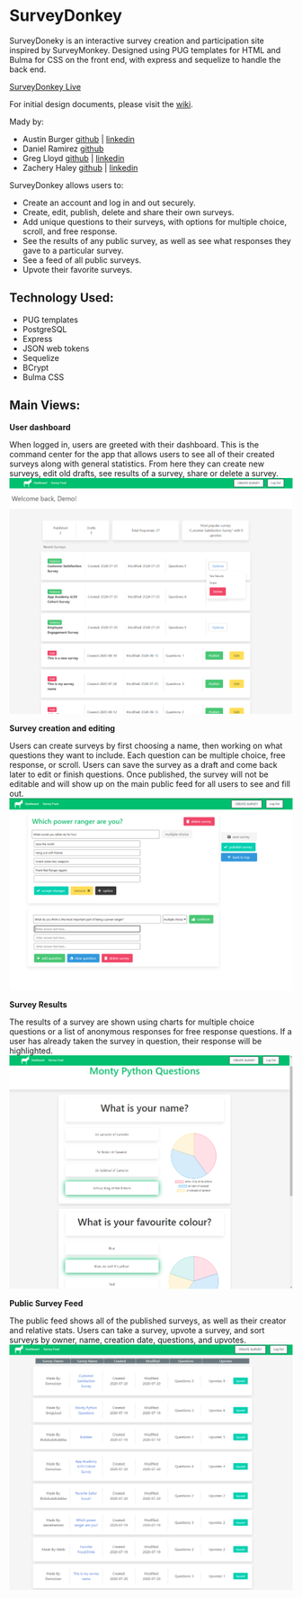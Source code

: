 # SurveyDonkey
SurveyDoneky is an interactive survey creation and participation site inspired by SurveyMonkey. Designed using PUG templates for HTML and Bulma for CSS on the front end, with express and sequelize to handle the back end.

[SurveyDonkey Live](https://thesurveydonkey.herokuapp.com/)

For initial design documents, please visit the [wiki](https://github.com/about14sheep/survey-donkey/wiki).

Mady by:
- Austin Burger [github](https://github.com/about14sheep) | [linkedin](https://www.linkedin.com/in/austin-burger/)
- Daniel Ramirez [github](https://github.com/danieldotcom2)
- Greg Lloyd [github](https://github.com/Greg001100) | [linkedin](https://www.linkedin.com/in/greglloyd1/)
- Zachery Haley [github](https://github.com/Zackitty) | [linkedin](https://www.linkedin.com/in/zachery-haley-90a1a21b1/)

SurveyDonkey allows users to:
- Create an account and log in and out securely.
- Create, edit, publish, delete and share their own surveys.
- Add unique questions to their surveys, with options for multiple choice, scroll, and free response.
- See the results of any public survey, as well as see what responses they gave to a particular survey.
- See a feed of all public surveys.
- Upvote their favorite surveys.

## Technology Used:
- PUG templates
- PostgreSQL
- Express
- JSON web tokens
- Sequelize
- BCrypt
- Bulma CSS

## Main Views:
**User dashboard**

When logged in, users are greeted with their dashboard. This is the command center for the app that allows users to see all of their created surveys along with general statistics. From here they can create new surveys, edit old drafts, see results of a survey, share or delete a survey.
![](https://github.com/about14sheep/survey-donkey/blob/master/sdDashboard.png)

**Survey creation and editing**

Users can create surveys by first choosing a name, then working on what questions they want to include. Each question can be multiple choice, free response, or scroll. Users can save the survey as a draft and come back later to edit or finish questions. Once published, the survey will not be editable and will show up on the main public feed for all users to see and fill out.
![](https://github.com/about14sheep/survey-donkey/blob/master/sdSurveyCreate.png)

**Survey Results**

The results of a survey are shown using charts for multiple choice questions or a list of anonymous responses for free response questions. If a user has already taken the survey in question, their response will be highlighted. 
![](https://github.com/about14sheep/survey-donkey/blob/master/sdResults.png)

**Public Survey Feed**

The public feed shows all of the published surveys, as well as their creator and relative stats. Users can take a survey, upvote a survey, and sort surveys by owner, name, creation date, questions, and upvotes. 
![](https://github.com/about14sheep/survey-donkey/blob/master/sdFeed.png)

